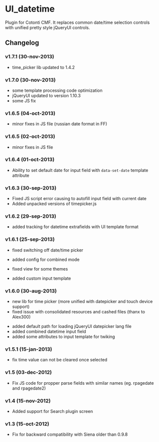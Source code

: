 UI_datetime
===========

Plugin for Cotonti CMF. It replaces common date/time selection controls with
unified pretty style jQueryUI controls.

Changelog
---------

### v1.7.1 (30-nov-2013)

* time_picker lib updated to 1.4.2

### v1.7.0 (30-nov-2013)

* some template processing code optimization
* jQueryUI updated to version 1.10.3
* some JS fix

### v1.6.5 (04-oct-2013)

* minor fixes in JS file (russian date format in FF)

### v1.6.5 (02-oct-2013)

* minor fixes in JS file

### v1.6.4 (01-oct-2013)

+ Ability to set default date for input field with `data-set-date` template attribute

### v1.6.3 (30-sep-2013)

- Fixed JS script error causing to autofill input field with current date
- Added unpacked versions of timepicker.js

### v1.6.2 (29-sep-2013)

+ added tracking for datetime extrafields with UI template format

### v1.6.1 (25-sep-2013)

* fixed switching off date/time picker
+ added config for combined mode
* fixed view for some themes
+ added custom input template

### v1.6.0 (30-aug-2013)

* new lib for time picker (more unified with datepicker and touch device support)
* fixed issue with consolidated resources and cashed files (thanx to Alex300)
+ added default path for loading jQueryUI datepicker lang file
+ added combined datetime input field
+ added some attributes to input template for twiking

### v1.5.1 (15-jan-2013)

* fix time value can not be cleared once selected

### v1.5 (03-dec-2012)

* Fix JS code for propper parse fields with similar names (eg. rpagedate and rpagedate2)


### v1.4 (15-nov-2012)

+ Added support for Search plugin screen


### v1.3 (15-oct-2012)

* Fix for backward compatibility with Siena older than 0.9.8
